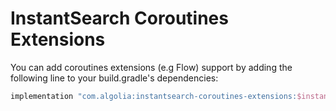 # InstantSearch Coroutines Extensions

You can add coroutines extensions (e.g Flow) support by adding the following line to your build.gradle's dependencies:

```groovy
implementation "com.algolia:instantsearch-coroutines-extensions:$instantsearch_version"
```
